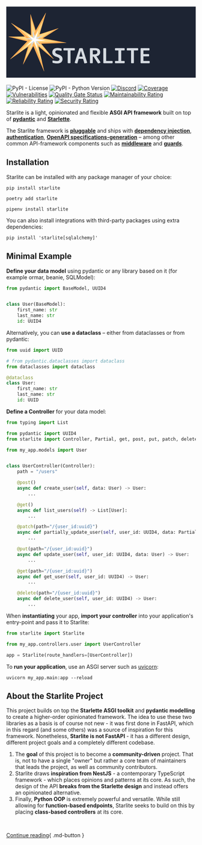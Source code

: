 <h1>
  <svg xmlns="http://www.w3.org/2000/svg" viewBox="0 0 1280 480" id="starlite-banner">
    <defs>
      <style>
      .cls-1 { fill: #1d2433; }
      .cls-2 { fill: #ffae57; }
      .cls-3 { fill: #ffd580; }
      .cls-4 { fill: #d6dbe1; }
      .cls-5 { fill: #fff; }
      </style>
    </defs>
    <g id="banner-canvas">
      <rect id="rect" class="cls-1" y="1.24" width="1280" height="480"/>
    </g>
    <g id="banner-icon">
      <g id="star">
        <path id="dark1" class="cls-2" d="M164.33,54.07l44.25,137.57a.88.88,0,0,0,1.11.57L350.8,147.12a.89.89,0,0,1,.74,1.59L221,231a.88.88,0,0,0-.22,1.3l98.63,120.83a.88.88,0,0,1-1.26,1.23L193.81,249.5a.88.88,0,0,0-1.34.25l-78,140a.88.88,0,0,1-1.62-.68l43.64-149.2a.88.88,0,0,0-.64-1.1L16.77,205.2a.88.88,0,0,1,.2-1.74l149.87-1.65a.87.87,0,0,0,.87-.91l-5.1-146.53A.88.88,0,0,1,164.33,54.07Z"/>
        <path id="light1" class="cls-3" d="M170,89.72l34.43,107a.54.54,0,0,0,.68.35L314.93,162a.53.53,0,0,1,.45,1L213.81,227a.54.54,0,0,0-.12.8l77,94.34a.54.54,0,0,1-.76.75l-97.08-81.83a.54.54,0,0,0-.81.15L131.28,350.28a.53.53,0,0,1-1-.41l34-116.25a.53.53,0,0,0-.39-.67L55.55,206.79a.54.54,0,0,1,.12-1.06l116.69-1.28a.53.53,0,0,0,.53-.56l-4-114A.54.54,0,0,1,170,89.72Z"/>
        <path id="dark2" class="cls-2" d="M267.81,44.17l-49.3,164.35a.73.73,0,0,0,.56.92l185.71,34.84a.73.73,0,0,1-.11,1.44l-191.16,6.37a.73.73,0,0,0-.68.89l43.09,183.2a.72.72,0,0,1-1.37.45L176,252.62a.73.73,0,0,0-1.08-.31L27.46,355.6a.72.72,0,0,1-.94-1.09L148.65,227.45a.72.72,0,0,0,0-1l-115.33-113a.73.73,0,0,1,.89-1.14L176,200.05a.73.73,0,0,0,1-.26L266.48,43.6A.73.73,0,0,1,267.81,44.17Z"/>
        <path id="light2" class="cls-3" d="M248.67,97.94l-34,113.54a.87.87,0,0,0,.68,1.11L343.8,236.7a.88.88,0,0,1-.13,1.74l-132.28,4.42a.87.87,0,0,0-.83,1.08l29.6,125.83a.88.88,0,0,1-1.66.55L184.44,243.66a.87.87,0,0,0-1.31-.38L81.6,314.39a.88.88,0,0,1-1.13-1.33l84.07-87.47a.87.87,0,0,0,0-1.23l-79.48-77.9a.88.88,0,0,1,1.08-1.37L184,205.64a.87.87,0,0,0,1.22-.31l61.9-108.08A.88.88,0,0,1,248.67,97.94Z"/>
        <path id="silver" class="cls-4" d="M179.12,158.84l16.81,52.28a.09.09,0,0,0,.11,0L249.77,194a.09.09,0,0,1,.07.16l-49.64,31.3a.09.09,0,0,0,0,.13l37.93,46.47a.09.09,0,0,1-.12.12l-47.76-40.26a.08.08,0,0,0-.13,0l-29.76,53.42a.09.09,0,0,1-.16-.06l16.66-57a.09.09,0,0,0-.06-.11L123.7,215.41a.08.08,0,0,1,0-.16l57.08-.63a.09.09,0,0,0,.09-.09L179,158.87A.09.09,0,0,1,179.12,158.84Z"/>
        <path id="white" class="cls-5" d="M217.56,161.91l-16.89,56.31a.18.18,0,0,0,.14.23l63.58,11.93a.18.18,0,0,1,0,.35l-65.45,2.18a.18.18,0,0,0-.17.22L213.54,296a.18.18,0,0,1-.34.11L186.26,233a.17.17,0,0,0-.26-.07l-50.6,35.43c-.17.13-.37-.11-.23-.27l41.9-43.59a.18.18,0,0,0,0-.25L137.52,185.5a.18.18,0,0,1,.22-.28l48.62,30.1a.18.18,0,0,0,.25-.07l30.62-53.48A.18.18,0,0,1,217.56,161.91Z"/>
      </g>
    </g>
    <g id="banner-text">
      <g id="shapes">
        <path id="S" class="cls-4" d="M344.17,384.42c-13.44,0-23.37-2.05-29.51-3.95l-2.49-2.63V366l2.63-1.61a141.62,141.62,0,0,0,29.37,3.65c8.62,0,15.78-3.8,15.78-12.27,0-19.58-49.09-11.69-49.09-46.47,0-20,15.34-29.51,35.51-29.51A69.92,69.92,0,0,1,371.5,284l2.34,2.34v11l-2.63,2.19a92.42,92.42,0,0,0-24.55-3.65c-8.77,0-15.64,3.07-15.64,11.54,0,20,49.25,12.57,49.25,46.32C380.27,374.63,365.22,384.42,344.17,384.42Z"/>
        <path id="T" class="cls-4" d="M460.34,296.74H434v83.44l-2.48,2.48H417.38l-2.48-2.48V296.74H388.74l-2.63-2.48V284l2.63-2.48h71.6L463,284v10.23Z"/>
        <path id="A" class="cls-4" d="M518.94,353.15H489.13l-8.62,29.51-3.36,1.76-13.3-2.93-1.61-3.21,31-94.25,2.48-2.48h18l2.63,2.63,30.1,93.95-1.61,3.07-14.47,3.22-3.21-1.76Zm-26-15h22.65l-11-38.87Z"/>
        <path id="R" class="cls-4" d="M635.4,379.74l-13,4.68-3.5-1.47L590,338.24h-5.69v41.94l-2.49,2.48h-14l-2.63-2.48V284l2.63-2.48H601.2c22.22,0,33.17,8.91,33.17,26.88,0,16.52-12.12,25.43-25.13,27l27.18,40.76Zm-34.49-83.58H584.26v26.89h9.93c9.94,0,21.19-2.2,21.19-13.59C615.38,299.81,612.46,296.16,600.91,296.16Z"/>
        <path id="L" class="cls-4" d="M716.06,382.66H658.19l-2.48-2.48V284l2.48-2.48h14l2.63,2.48v83.44h41.21l2.63,2.48v10.23Z"/>
        <path id="I" class="cls-4" d="M757.56,296.74H737l-2.48-2.48V284l2.48-2.48h60.5l2.48,2.48v10.23l-2.48,2.48H776.7v70.73h20.75l2.48,2.48v10.23l-2.48,2.48H737l-2.48-2.48V370l2.48-2.48h20.61Z"/>
        <path id="T-2" data-name="T" class="cls-4" d="M888.63,296.74h-26.3v83.44l-2.49,2.48H845.67l-2.49-2.48V296.74H817l-2.63-2.48V284l2.63-2.48h71.6l2.63,2.48v10.23Z"/>
        <path id="E" class="cls-4" d="M966.51,382.66H910.26l-2.63-2.48V284l2.63-2.48h55.08l2.49,2.48v10.23l-2.49,2.48H926.77v24.55h35.8l2.48,2.63V334l-2.48,2.48h-35.8v31h39.74l2.63,2.48v10.23Z"/>
      </g>
    </g>
  </svg>
</h1>

![PyPI - License](https://img.shields.io/pypi/l/starlite?color=blue)
![PyPI - Python Version](https://img.shields.io/pypi/pyversions/starlite)
[![Discord](https://img.shields.io/discord/919193495116337154?color=blue&label=chat%20on%20discord&logo=discord)](https://discord.gg/X3FJqy8d2j)
[![Coverage](https://sonarcloud.io/api/project_badges/measure?project=Goldziher_starlite&metric=coverage)](https://sonarcloud.io/summary/new_code?id=Goldziher_starlite)
[![Vulnerabilities](https://sonarcloud.io/api/project_badges/measure?project=Goldziher_starlite&metric=vulnerabilities)](https://sonarcloud.io/summary/new_code?id=Goldziher_starlite)
[![Quality Gate Status](https://sonarcloud.io/api/project_badges/measure?project=Goldziher_starlite&metric=alert_status)](https://sonarcloud.io/summary/new_code?id=Goldziher_starlite)
[![Maintainability Rating](https://sonarcloud.io/api/project_badges/measure?project=Goldziher_starlite&metric=sqale_rating)](https://sonarcloud.io/summary/new_code?id=Goldziher_starlite)
[![Reliability Rating](https://sonarcloud.io/api/project_badges/measure?project=Goldziher_starlite&metric=reliability_rating)](https://sonarcloud.io/summary/new_code?id=Goldziher_starlite)
[![Security Rating](https://sonarcloud.io/api/project_badges/measure?project=Goldziher_starlite&metric=security_rating)](https://sonarcloud.io/summary/new_code?id=Goldziher_starlite)

Starlite is a light, opinionated and flexible **ASGI API framework** built on top
of **[pydantic](https://github.com/samuelcolvin/pydantic)** and **[Starlette](https://github.com/encode/starlette)**.

The Starlite framework is **[pluggable](usage/10-plugins.md)** and ships with **[dependency injection](usage/6-dependency-injection.md)**, **[authentication](usage/8-authentication.md)**, **[OpenAPI specifications-generation](usage/12-openapi.md)** – among other common API-framework components such as **[middleware](usage/7-middleware.md)** and **[guards](usage/9-guards.md)**.

## Installation

Starlite can be installed with any package manager of your choice:

```shell
pip install starlite
```

```shell
poetry add starlite
```

```shell
pipenv install starlite
```

You can also install integrations with third-party packages using extra dependencies:

```shell
pip install 'starlite[sqlalchemy]'
```

## Minimal Example

**Define your data model** using pydantic or any library based on it (for example ormar, beanie, SQLModel):

```python title="my_app/models/user.py"
from pydantic import BaseModel, UUID4


class User(BaseModel):
    first_name: str
    last_name: str
    id: UUID4
```

Alternatively, you can **use a dataclass** – either from dataclasses or from pydantic:

```python title="my_app/models/user.py"
from uuid import UUID

# from pydantic.dataclasses import dataclass
from dataclasses import dataclass

@dataclass
class User:
    first_name: str
    last_name: str
    id: UUID
```

**Define a Controller** for your data model:

```python title="my_app/controllers/user.py"
from typing import List

from pydantic import UUID4
from starlite import Controller, Partial, get, post, put, patch, delete

from my_app.models import User


class UserController(Controller):
    path = "/users"

    @post()
    async def create_user(self, data: User) -> User:
        ...

    @get()
    async def list_users(self) -> List[User]:
        ...

    @patch(path="/{user_id:uuid}")
    async def partially_update_user(self, user_id: UUID4, data: Partial[User]) -> User:
        ...

    @put(path="/{user_id:uuid}")
    async def update_user(self, user_id: UUID4, data: User) -> User:
        ...

    @get(path="/{user_id:uuid}")
    async def get_user(self, user_id: UUID4) -> User:
        ...

    @delete(path="/{user_id:uuid}")
    async def delete_user(self, user_id: UUID4) -> User:
        ...
```

When **instantiating** your app, **import your controller** into your application's entry-point and pass it to Starlite:

```python title="my_app/main.py"
from starlite import Starlite

from my_app.controllers.user import UserController

app = Starlite(route_handlers=[UserController])
```

To **run your application**, use an ASGI server such as [uvicorn](https://www.uvicorn.org/):

```shell
uvicorn my_app.main:app --reload
```

## About the Starlite Project

This project builds on top the **Starlette ASGI toolkit** and **pydantic modelling** to create a higher-order opinionated
framework. The idea to use these two libraries as a basis is of course not new - it was first done in FastAPI, which in
this regard (and some others) was a source of inspiration for this framework. Nonetheless, **Starlite is not FastAPI** - it
has a different design, different project goals and a completely different codebase.

1. The **goal** of this project is to become a **community-driven** project. That is, not to have a single "owner" but rather a
   core team of maintainers that leads the project, as well as community contributors.
2. Starlite draws **inspiration from NestJS** - a contemporary TypeScript framework - which places opinions and patterns at
   its core. As such, the design of the API **breaks from the Starlette design** and instead offers an opinionated
   alternative.
3. Finally, **Python OOP** is extremely powerful and versatile. While still allowing for **function-based endpoints**, Starlite
   seeks to build on this by placing **class-based controllers** at its core.

<br />

[Continue reading](usage/0-the-starlite-app.md){ .md-button }

<br />
